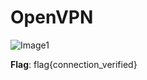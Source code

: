 # OpenVPN

![Image1](https://github.com/iParamjotSingh/WriteUps/blob/master/TryHackMe/Walkthroughs/OpenVPN/1.png)

__Flag__: flag{connection_verified}

